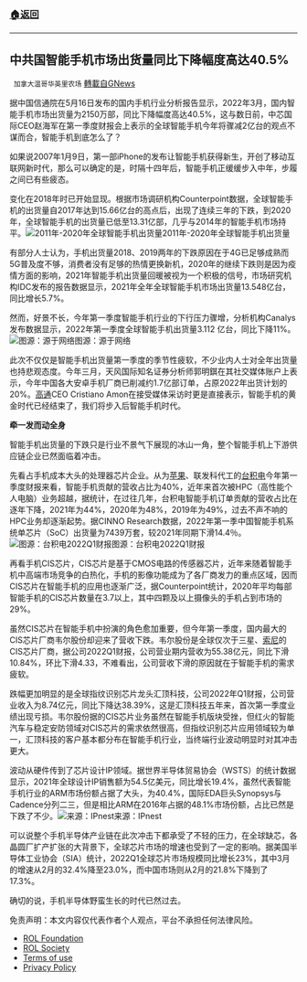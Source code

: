 ###  [:house:返回](README.md)
---


## 中共国智能手机市场出货量同比下降幅度高达40.5%
` 加拿大温哥华英里农场` [轉載自GNews](https://gnews.org/zh-hans/2628905/)

据中国信通院在5月16日发布的国内手机行业分析报告显示，2022年3月，国内智能手机市场出货量为2150万部，同比下降幅度高达40.5%，这与数日前，中芯国际CEO赵海军在第一季度财报会上表示的全球智能手机今年将骤减2亿台的观点不谋而合，智能手机到底怎么了？
 
如果说2007年1月9日，第一部iPhone的发布让智能手机获得新生，开创了移动互联网新时代，那么可以确定的是，时隔十四年后，智能手机正缓缓步入中年，步履之间已有些疲态。
 
变化在2018年时已开始显现。根据市场调研机构Counterpoint数据，全球智能手机的出货量自2017年达到15.66亿台的高点后，出现了连续三年的下跌，到2020年，全球智能手机的出货量已低至13.31亿部，几乎与2014年的智能手机市场持平。![2011年-2020年全球智能手机出货量](https://n.sinaimg.cn/tech/crawl/62/w550h312/20220530/76e0-f7f74c8b2aa4ce9ee60b00794bb601b7.png)2011年-2020年全球智能手机出货量
 
有部分人士认为，手机出货量2018、2019两年的下跌原因在于4G已足够成熟而5G普及度不够，消费者没有足够的热情更换新机，2020年的继续下跌则是因为疫情方面的影响，2021年智能手机出货量回暖被视为一个积极的信号，市场研究机构IDC发布的报告数据显示，2021年全年全球智能手机市场出货量13.548亿台，同比增长5.7%。
 
然而，好景不长，今年第一季度智能手机行业的下行压力骤增，分析机构Canalys发布数据显示，2022年第一季度全球智能手机出货量3.112 亿台，同比下降11%。![图源：源于网络](https://n.sinaimg.cn/tech/crawl/59/w550h309/20220530/f05f-fa0905bfc31ba2cfb94dde05b8b27b61.png)图源：源于网络
 
此次不仅仅是智能手机出货量第一季度的季节性疲软，不少业内人士对全年出货量也持悲观态度。今年三月，天风国际知名证券分析师郭明錤在其社交媒体账户上表示，今年中国各大安卓手机厂商已削减约1.7亿部订单，占原2022年出货计划的20%。[高通](http://stock.finance.sina.com.cn/usstock/quotes/QCOM.html)CEO Cristiano Amon在接受媒体采访时更是直接表示，智能手机的黄金时代已经结束了，我们将步入后智能手机时代。
 
**牵一发而动全身**
 
智能手机出货量的下跌只是行业不景气下展现的冰山一角，整个智能手机上下游供应链企业已然面临着冲击。
 
先看占手机成本大头的处理器芯片企业。从为[苹果](http://stock.finance.sina.com.cn/usstock/quotes/AAPL.html)、联发科代工的[台积电](http://stock.finance.sina.com.cn/usstock/quotes/TSM.html)今年第一季度财报来看，智能手机贡献的营收占比为40%，近年来首次被HPC（高性能个人电脑）业务超越，据统计，在过往几年，台积电智能手机订单贡献的营收占比在逐年下降，2021年为44%，2020年为48%，2019年为49%，过去不声不响的HPC业务却逐渐起势。据CINNO Research数据，2022年第一季中国智能手机系统单芯片（SoC）出货量为7439万套，较2021年同期下滑14.4％。![图源：台积电2022Q1财报](https://n.sinaimg.cn/tech/crawl/46/w550h296/20220530/ea09-96bfcdd002940aeaa63100c673a64934.jpg)图源：台积电2022Q1财报
 
再看手机CIS芯片，CIS芯片是基于CMOS电路的传感器芯片，近年来随着智能手机中高端市场竞争的白热化，手机的影像功能成为了各厂商发力的重点区域，因而CIS芯片在智能手机的应用也逐渐广泛，据Counterpoint统计，2020年平均每部智能手机的CIS芯片数量在3.7以上，其中四颗及以上摄像头的手机占到市场的29%。
 
虽然CIS芯片在智能手机中扮演的角色愈加重要，但今年第一季度，国内最大的CIS芯片厂商韦尔股份却迎来了营收下跌。韦尔股份是全球仅次于三星、[索尼](http://stock.finance.sina.com.cn/usstock/quotes/SONY.html)的CIS芯片厂商，据公司2022Q1财报，公司营业期内营收为55.38亿元，同比下滑10.84%，环比下滑4.33，不难看出，公司营收下滑的原因就在于智能手机的需求疲软。
 
跌幅更加明显的是全球指纹识别芯片龙头汇顶科技，公司2022年Q1财报，公司营业收入为8.74亿元，同比下降达38.39%，这是汇顶科技五年来，首次第一季度业绩出现亏损。韦尔股份据的CIS芯片业务虽然在智能手机版块受挫，但红火的智能汽车与稳定安防领域对CIS芯片的需求依然很高，但指纹识别芯片应用领域较为单一，汇顶科技的客户基本都分布在智能手机行业，当终端行业波动明显时对其冲击更大。
 
波动从硬件传到了芯片设计IP领域。据世界半导体贸易协会（WSTS）的统计数据显示，2021年全球设计IP销售额为54.5亿美元，同比增长19.4%，虽然代表智能手机行业的ARM市场份额占据了大头，为40.4%，国际EDA巨头Synopsys与Cadence分列二三，但是相比ARM在2016年占据的48.1%市场份额，占比已然是下跌了不少。![来源：IPnest](https://n.sinaimg.cn/tech/crawl/769/w550h219/20220530/03aa-5a4cfdfe103bc53c89de38aebcbcaa53.png)来源：IPnest
 
可以说整个手机半导体产业链在此次冲击下都承受了不轻的压力，在全球缺芯，各晶圆厂扩产扩张的大背景下，全球芯片市场的增速也受到了一定的影响。据美国半导体工业协会（SIA）统计，2022Q1全球芯片市场规模同比增长23%，其中3月的增速从2月的32.4%降至23.0%，而中国市场则从2月的21.8%下降到了17.3%。
 
确切的说，手机半导体野蛮生长的时代已然过去。

免责声明：本文内容仅代表作者个人观点，平台不承担任何法律风险。
  
- [ROL Foundation](https://rolfoundation.org/)
- [ROL Society](https://rolsociety.org/)
- [Terms of use](https://gnews.org/terms-of-use-3/)
- [Privacy Policy](https://gnews.org/privacy-policy/)
